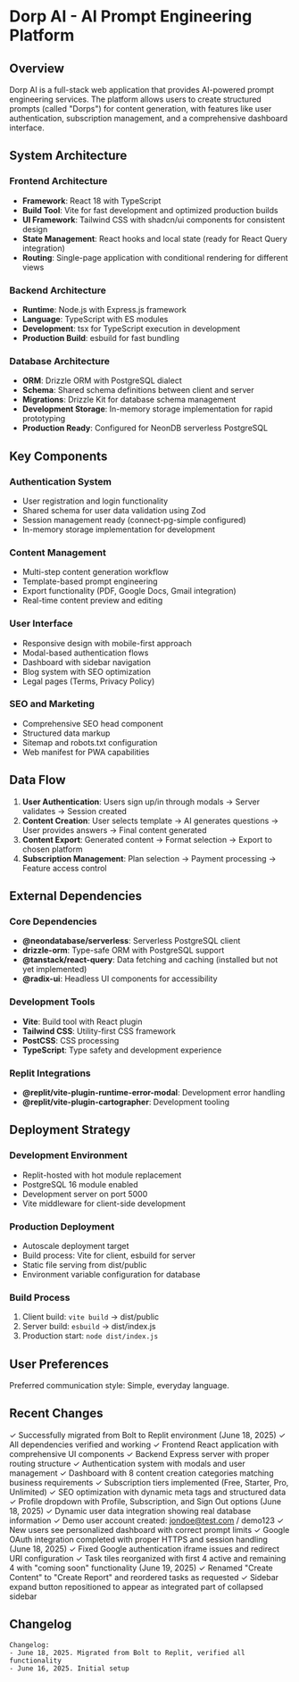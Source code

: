 # Dorp AI - AI Prompt Engineering Platform

## Overview

Dorp AI is a full-stack web application that provides AI-powered prompt engineering services. The platform allows users to create structured prompts (called "Dorps") for content generation, with features like user authentication, subscription management, and a comprehensive dashboard interface.

## System Architecture

### Frontend Architecture
- **Framework**: React 18 with TypeScript
- **Build Tool**: Vite for fast development and optimized production builds
- **UI Framework**: Tailwind CSS with shadcn/ui components for consistent design
- **State Management**: React hooks and local state (ready for React Query integration)
- **Routing**: Single-page application with conditional rendering for different views

### Backend Architecture
- **Runtime**: Node.js with Express.js framework
- **Language**: TypeScript with ES modules
- **Development**: tsx for TypeScript execution in development
- **Production Build**: esbuild for fast bundling

### Database Architecture
- **ORM**: Drizzle ORM with PostgreSQL dialect
- **Schema**: Shared schema definitions between client and server
- **Migrations**: Drizzle Kit for database schema management
- **Development Storage**: In-memory storage implementation for rapid prototyping
- **Production Ready**: Configured for NeonDB serverless PostgreSQL

## Key Components

### Authentication System
- User registration and login functionality
- Shared schema for user data validation using Zod
- Session management ready (connect-pg-simple configured)
- In-memory storage implementation for development

### Content Management
- Multi-step content generation workflow
- Template-based prompt engineering
- Export functionality (PDF, Google Docs, Gmail integration)
- Real-time content preview and editing

### User Interface
- Responsive design with mobile-first approach
- Modal-based authentication flows
- Dashboard with sidebar navigation
- Blog system with SEO optimization
- Legal pages (Terms, Privacy Policy)

### SEO and Marketing
- Comprehensive SEO head component
- Structured data markup
- Sitemap and robots.txt configuration
- Web manifest for PWA capabilities

## Data Flow

1. **User Authentication**: Users sign up/in through modals → Server validates → Session created
2. **Content Creation**: User selects template → AI generates questions → User provides answers → Final content generated
3. **Content Export**: Generated content → Format selection → Export to chosen platform
4. **Subscription Management**: Plan selection → Payment processing → Feature access control

## External Dependencies

### Core Dependencies
- **@neondatabase/serverless**: Serverless PostgreSQL client
- **drizzle-orm**: Type-safe ORM with PostgreSQL support
- **@tanstack/react-query**: Data fetching and caching (installed but not yet implemented)
- **@radix-ui**: Headless UI components for accessibility

### Development Tools
- **Vite**: Build tool with React plugin
- **Tailwind CSS**: Utility-first CSS framework
- **PostCSS**: CSS processing
- **TypeScript**: Type safety and development experience

### Replit Integrations
- **@replit/vite-plugin-runtime-error-modal**: Development error handling
- **@replit/vite-plugin-cartographer**: Development tooling

## Deployment Strategy

### Development Environment
- Replit-hosted with hot module replacement
- PostgreSQL 16 module enabled
- Development server on port 5000
- Vite middleware for client-side development

### Production Deployment
- Autoscale deployment target
- Build process: Vite for client, esbuild for server
- Static file serving from dist/public
- Environment variable configuration for database

### Build Process
1. Client build: `vite build` → dist/public
2. Server build: `esbuild` → dist/index.js
3. Production start: `node dist/index.js`

## User Preferences

Preferred communication style: Simple, everyday language.

## Recent Changes

✓ Successfully migrated from Bolt to Replit environment (June 18, 2025)
✓ All dependencies verified and working
✓ Frontend React application with comprehensive UI components
✓ Backend Express server with proper routing structure
✓ Authentication system with modals and user management
✓ Dashboard with 8 content creation categories matching business requirements
✓ Subscription tiers implemented (Free, Starter, Pro, Unlimited)
✓ SEO optimization with dynamic meta tags and structured data
✓ Profile dropdown with Profile, Subscription, and Sign Out options (June 18, 2025)
✓ Dynamic user data integration showing real database information
✓ Demo user account created: jondoe@test.com / demo123
✓ New users see personalized dashboard with correct prompt limits
✓ Google OAuth integration completed with proper HTTPS and session handling (June 18, 2025)
✓ Fixed Google authentication iframe issues and redirect URI configuration
✓ Task tiles reorganized with first 4 active and remaining 4 with "coming soon" functionality (June 19, 2025)
✓ Renamed "Create Content" to "Create Report" and reordered tasks as requested
✓ Sidebar expand button repositioned to appear as integrated part of collapsed sidebar

## Changelog

```
Changelog:
- June 18, 2025. Migrated from Bolt to Replit, verified all functionality
- June 16, 2025. Initial setup
```